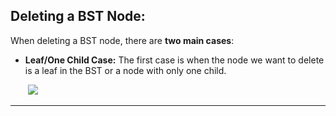 <!--{title:BSTDelete}-->

## Deleting a BST Node:
When deleting a BST node, there are **two main cases**:

* **Leaf/One Child Case:** The first case is when the node we want to delete is a leaf in the BST or a node with only one child. 


  ​         ![](https://i0.wp.com/www.techiedelight.com/wp-content/uploads/Deletion-in-BST-Case-1.png?zoom=2.625&resize=368%2C142&ssl=1) 


-----------------------------------------------------------------------------------------------------

[for speaker]: <> (The last fundamental function that allows us to interact with BSTs is `BSTDelete`, which will allow us to remove unwanted nodes from our tree. `BSTDelete` is arguably the most complicated of the BST functions we have learned so far because we have to fix the tree once we remove a node.)

[for speaker]: <> (Since a leaf does not have any children, deleting it from a BST leaves us with a proper BST, meaning we do not have to change the structure of the tree and can simply remove the node. Also, if a node we want to delete only has one child, we can just delete that node and place its child where it used to be. Here is an example of the former:)